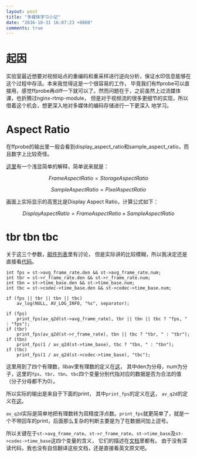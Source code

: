 ```yaml
---
layout: post
title: "多媒体学习小记"
date: "2016-10-31 16:07:23 +0800"
comments: true
---
```


# 起因

实验室最近想要对视频站点的重编码和重采样进行逆向分析，保证水印信息能够在这个过程中存活。本来我觉得这是一个很容易的工作，
毕竟我们有ffprobe可以直接用，感觉ffprobe再diff一下就可以了。然而问题在于，之前虽然上过流媒体课，也折腾过nginx-rtmp-module，
但是对于视频流的很多更细节的实现，所以借着这个机会，想更深入地对多媒体的编码存储进行一下更深入
地学习。

# Aspect Ratio

在ffprobe的输出里一般会看到display\_aspect\_ratio和sample\_aspect\_ratio，而且数字上比较奇怪。

[这里](http://forum.videohelp.com/threads/323530-please-explain-SAR-DAR-PAR)有一个浅显简单的解释，简单说来就是：

$$ Frame Aspect Ratio = Storage Aspect Ratio $$

$$ Sample Aspect Ratio = Pixel Aspect Ratio $$

画面上实际显示的高宽比是Display Aspect Ratio，计算公式如下：

$$ Display Aspect Ratio = Frame Aspect Ratio \times Sample Aspect Ratio $$

# tbr tbn tbc

关于这三个参数，[邮件列表](http://ffmpeg-users.933282.n4.nabble.com/What-does-the-output-of-ffmpeg-mean-tbr-tbn-tbc-etc-td941538.html)里有讨论，
但是实际讲的比较模糊，所以我决定还是直接看[代码](https://github.com/FFmpeg/FFmpeg/blob/0c0da45f0fc0626d12796f017918800f735512c8/libavformat/dump.c#L496)。


    int fps = st->avg_frame_rate.den && st->avg_frame_rate.num;
    int tbr = st->r_frame_rate.den && st->r_frame_rate.num;
    int tbn = st->time_base.den && st->time_base.num;
    int tbc = st->codec->time_base.den && st->codec->time_base.num;

    if (fps || tbr || tbn || tbc)
        av_log(NULL, AV_LOG_INFO, "%s", separator);

    if (fps)
        print_fps(av_q2d(st->avg_frame_rate), tbr || tbn || tbc ? "fps, " : "fps");
    if (tbr)
        print_fps(av_q2d(st->r_frame_rate), tbn || tbc ? "tbr, " : "tbr");
    if (tbn)
        print_fps(1 / av_q2d(st->time_base), tbc ? "tbn, " : "tbn");
    if (tbc)
        print_fps(1 / av_q2d(st->codec->time_base), "tbc");


这里用到了四个有理数，libav里有理数的定义在[这](https://github.com/FFmpeg/FFmpeg/blob/415f907ce8dcca87c9e7cfdc954b92df399d3d80/libavutil/rational.h)，
其中den为分母，num为分子，这里的`fps`、`tbr`、`tbn`、`tbc`四个变量分别代指对应的数据是否为合法的值（分子分母都不为0）。

所以实际的输出是来自于下面的print，
其中`print_fps`的定义在[这](https://github.com/FFmpeg/FFmpeg/blob/0c0da45f0fc0626d12796f017918800f735512c8/libavformat/dump.c#L120)，
`av_q2d`的定义在[这](https://github.com/FFmpeg/FFmpeg/blob/415f907ce8dcca87c9e7cfdc954b92df399d3d80/libavutil/rational.h#L104)。

`av_q2d`实际是简单地把有理数转为双精度浮点数。`print_fps`就更简单了，就是一个不带回车的print，后面那么复杂的判断主要是为了在数据间加上逗号。

所以关键在于`st->avg_frame_rate`、`st->r_frame_rate`、`st->time_base`及`st->codec->time_base`这四个变量的含义，
它们的描述在[文档](https://ffmpeg.org/doxygen/3.1/structAVStream.html#a946e1e9b89eeeae4cab8a833b482c1ad)里都有。
由于没有深读代码，我也没有自信翻译这些文档，还是直接看英文原文吧。
